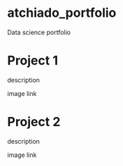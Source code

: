 # atchiado_portfolio
Data science portfolio

# Project 1
description

image link

# Project 2
description

image link
